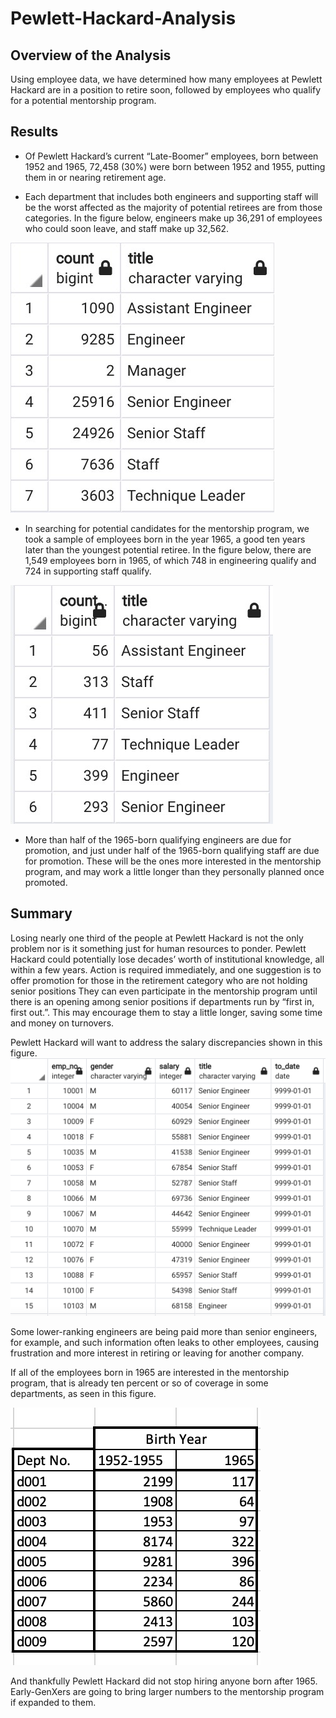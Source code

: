 # Pewlett-Hackard-Analysis

## Overview of the Analysis

Using employee data, we have determined how many employees at Pewlett Hackard are in a position to retire soon, followed by employees who qualify for a potential mentorship program.

## Results

- Of Pewlett Hackard’s current “Late-Boomer” employees, born between 1952 and 1965, 72,458 (30%) were born between 1952 and 1955, putting them in or nearing retirement age. 

- Each department that includes both engineers and supporting staff will be the worst affected as the majority of potential retirees are from those categories. In the figure below, engineers make up 36,291 of employees who could soon leave, and staff make up 32,562. 

![This is an image](https://github.com/JaimeStarling/Pewlett-Hackard-Analysis/blob/main/PH%20count%20by%20title.png)

- In searching for potential candidates for the mentorship program, we took a sample of employees born in the year 1965, a good ten years later than the youngest potential retiree. In the figure below, there are 1,549 employees born in 1965, of which 748 in engineering qualify and 724 in supporting staff qualify.

![This is an image](https://github.com/JaimeStarling/Pewlett-Hackard-Analysis/blob/main/PH%20Mentors%20by%20Title%20Count.png)
- More than half of the 1965-born qualifying engineers are due for promotion, and just under half of the 1965-born qualifying staff are due for promotion. These will be the ones more interested in the mentorship program, and may work a little longer than they personally planned once promoted.

## Summary
Losing nearly one third of the people at Pewlett Hackard is not the only problem nor is it something just for human resources to ponder. Pewlett Hackard could potentially lose decades’ worth of institutional knowledge, all within a few years. Action is required immediately, and one suggestion is to offer promotion for those in the retirement category who are not holding senior positions They can even participate in the mentorship program until there is an opening among senior positions if departments run by “first in, first out.”. This may encourage them to stay a little longer, saving some time and money on turnovers.

Pewlett Hackard will want to address the salary discrepancies shown in this figure. 
![This is an image](https://github.com/JaimeStarling/Pewlett-Hackard-Analysis/blob/main/Salaries%20figure.png)

Some lower-ranking engineers are being paid more than senior engineers, for example, and such information often leaks to other employees, causing frustration and more interest in retiring or leaving for another company.

If all of the employees born in 1965 are interested in the mentorship program, that is already ten percent or so of coverage in some departments, as seen in this figure. 

![This is an image](https://github.com/JaimeStarling/Pewlett-Hackard-Analysis/blob/main/depts%20ret%20mentor.png)

And thankfully Pewlett Hackard did not stop hiring anyone born after 1965. Early-GenXers are going to bring larger numbers to the mentorship program if expanded to them.


